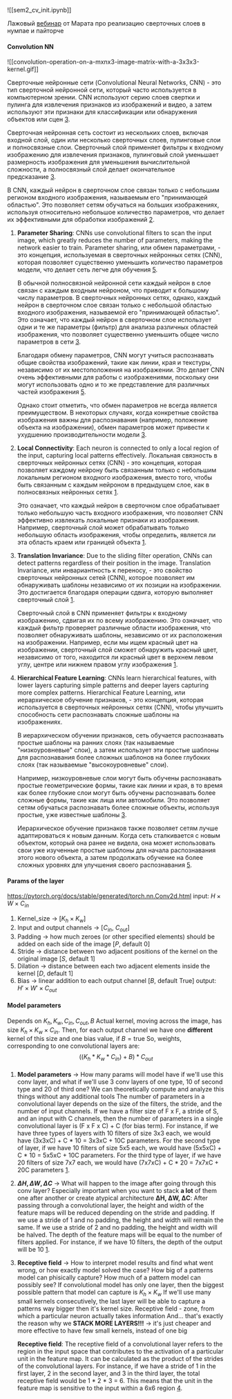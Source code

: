 ![[sem2_cv_init.ipynb]]

Лажовый [вебинар](https://youtu.be/K2QVHTaAmPc?si=tAXwRJ7JFgy5On-U) от Марата про реализацию сверточных слоев в нумпае и пайторче

#### Convolution NN
![[convolution-operation-on-a-mxnx3-image-matrix-with-a-3x3x3-kernel.gif]]

Сверточные нейронные сети (Convolutional Neural Networks, CNN) - это тип сверточной нейронной сети, который часто используется в компьютерном зрении. CNN используют серию слоев свертки и пулинга для извлечения признаков из изображений и видео, а затем используют эти признаки для классификации или обнаружения объектов или сцен [3](https://www.geeksforgeeks.org/introduction-convolution-neural-network/amp/).

Сверточная нейронная сеть состоит из нескольких слоев, включая входной слой, один или несколько сверточных слоев, пулинговые слои и полносвязные слои. Сверточный слой применяет фильтры к входному изображению для извлечения признаков, пулинговый слой уменьшает размерность изображения для уменьшения вычислительной сложности, а полносвязный слой делает окончательное предсказание [3](https://www.geeksforgeeks.org/introduction-convolution-neural-network/amp/).

В CNN, каждый нейрон в сверточном слое связан только с небольшим регионом входного изображения, называемым его "принимающей областью". Это позволяет сетям обучаться на больших изображениях, используя относительно небольшое количество параметров, что делает их эффективными для обработки изображений [2](https://www.ibm.com/topics/convolutional-neural-networks).

1. **Parameter Sharing**: CNNs use convolutional filters to scan the input image, which greatly reduces the number of parameters, making the network easier to train.
	   Parameter sharing, или обмен параметрами, - это концепция, используемая в сверточных нейронных сетях (CNN), которая позволяет существенно уменьшить количество параметров модели, что делает сеть легче для обучения [5](https://www.geeksforgeeks.org/parameter-sharing-and-typing-in-machine-learning/).
	   
	В обычной полносвязной нейронной сети каждый нейрон в слое связан с каждым входным нейроном, что приводит к большому числу параметров. В сверточных нейронных сетях, однако, каждый нейрон в сверточном слое связан только с небольшой областью входного изображения, называемой его "принимающей областью". Это означает, что каждый нейрон в сверточном слое использует одни и те же параметры (фильтр) для анализа различных областей изображения, что позволяет существенно уменьшить общее число параметров в сети [3](https://ai.stackexchange.com/questions/28320/how-is-parameter-sharing-done-in-cnn).
	
	Благодаря обмену параметров, CNN могут учиться распознавать общие свойства изображений, такие как линии, края и текстуры, независимо от их местоположения на изображении. Это делает CNN очень эффективными для работы с изображениями, поскольку они могут использовать одно и то же представление для различных частей изображения [5](https://www.geeksforgeeks.org/parameter-sharing-and-typing-in-machine-learning/).
	
	Однако стоит отметить, что обмен параметров не всегда является преимуществом. В некоторых случаях, когда конкретные свойства изображения важны для распознавания (например, положение объекта на изображении), обмен параметров может привести к ухудшению производительности модели [3](https://ai.stackexchange.com/questions/28320/how-is-parameter-sharing-done-in-cnn).
2. **Local Connectivity**: Each neuron is connected to only a local region of the input, capturing local patterns effectively.
	Локальная связность в сверточных нейронных сетях (CNN) - это концепция, которая позволяет каждому нейрону быть связанным только с небольшим локальным регионом входного изображения, вместо того, чтобы быть связанным с каждым нейроном в предыдущем слое, как в полносвязных нейронных сетях [1](https://stats.stackexchange.com/questions/159588/how-does-local-connection-implied-in-the-cnn-algorithm).
	
	Это означает, что каждый нейрон в сверточном слое обрабатывает только небольшую часть входного изображения, что позволяет CNN эффективно извлекать локальные признаки из изображения. Например, сверточный слой может обрабатывать только небольшую область изображения, чтобы определить, является ли эта область краем или границей объекта [1](https://stats.stackexchange.com/questions/159588/how-does-local-connection-implied-in-the-cnn-algorithm).
3. **Translation Invariance**: Due to the sliding filter operation, CNNs can detect patterns regardless of their position in the image.
	Translation Invariance, или инвариантность к переносу, - это свойство сверточных нейронных сетей (CNN), которое позволяет им обнаруживать шаблоны независимо от их позиции на изображении. Это достигается благодаря операции сдвига, которую выполняет сверточный слой [1](https://stats.stackexchange.com/questions/208936/what-is-translation-invariance-in-computer-vision-and-convolutional-neural-netwo).
	
	Сверточный слой в CNN применяет фильтры к входному изображению, сдвигая их по всему изображению. Это означает, что каждый фильтр проверяет различные области изображения, что позволяет обнаруживать шаблоны, независимо от их расположения на изображении. Например, если мы ищем красный цвет на изображении, сверточный слой сможет обнаружить красный цвет, независимо от того, находится ли красный цвет в верхнем левом углу, центре или нижнем правом углу изображения [1](https://stats.stackexchange.com/questions/208936/what-is-translation-invariance-in-computer-vision-and-convolutional-neural-netwo).
4. **Hierarchical Feature Learning**: CNNs learn hierarchical features, with lower layers capturing simple patterns and deeper layers capturing more complex patterns.
	Hierarchical Feature Learning, или иерархическое обучение признаков, - это концепция, которая используется в сверточных нейронных сетях (CNN), чтобы улучшить способность сети распознавать сложные шаблоны на изображениях.
	
	В иерархическом обучении признаков, сеть обучается распознавать простые шаблоны на ранних слоях (так называемые "низкоуровневые" слои), а затем использует эти простые шаблоны для распознавания более сложных шаблонов на более глубоких слоях (так называемые "высокоуровневые" слои).
	
	Например, низкоуровневые слои могут быть обучены распознавать простые геометрические формы, такие как линии и края, в то время как более глубокие слои могут быть обучены распознавать более сложные формы, такие как лица или автомобили. Это позволяет сетям обучаться распознавать более сложные объекты, используя простые, уже известные шаблоны [3](https://www.cv-foundation.org/openaccess/content_iccv_2015/papers/Yan_HD-CNN_Hierarchical_Deep_ICCV_2015_paper.pdf).
	
	Иерархическое обучение признаков также позволяет сетям лучше адаптироваться к новым данным. Когда сеть сталкивается с новым объектом, который она ранее не видела, она может использовать свои уже изученные простые шаблоны для начала распознавания этого нового объекта, а затем продолжать обучение на более сложных уровнях для улучшения своего распознавания [5](https://ai.stackexchange.com/questions/31972/when-can-we-call-a-feature-hierarchical).

#### **Params of the layer**
https://pytorch.org/docs/stable/generated/torch.nn.Conv2d.html
input: $H \times W \times C_{in}$
1. Kernel\_size $\longrightarrow$ $[K_{h} \times K_{w}]$
2. Input and output channels $\longrightarrow$ $[C_{in}$, $C_{out}]$
3. Padding $\longrightarrow$ how much zeroes (or other specified elements) should be added on each side of the image $[P$, default 0]
4. Stride $\longrightarrow$ distance between two adjacent positions of the kernel on the original image $[S$, default 1]
5. Dilation $\longrightarrow$ distance between each two adjacent elements inside the kernel $[D$, default 1]
6. Bias $\longrightarrow$ linear addition to each output channel $[B$, default True]
output: $H' \times W' \times C_{out}$

#### Model parameters
Depends on $K_h, K_w, C_{in}, C_{out}, B$
Actual kernel, moving across the image, has size $K_h \times K_w \times C_{in}$. Then, for each output channel we have one **different** kernel of this size and one bias value, if $B = \text{true}$
So, weights, corresponding to one convolutional layers are: $$((K_h * K_w * C_{in}) + B) * C_{out}$$
####
1. **Model parameters** $\longrightarrow$ How many params will model have if we'll use this conv layer, and what if we'll use 3 conv layers of one type, 10 of second type and 20 of third one? We can theoretically compute and analyze this things without any additional tools
	The number of parameters in a convolutional layer depends on the size of the filters, the stride, and the number of input channels. If we have a filter size of F x F, a stride of S, and an input with C channels, then the number of parameters in a single convolutional layer is (F x F x C) + C (for bias term). For instance, if we have three types of layers with 10 filters of size 3x3 each, we would have (3x3xC) + C * 10 = 3x3xC + 10C parameters. For the second type of layer, if we have 10 filters of size 5x5 each, we would have (5x5xC) + C * 10 = 5x5xC + 10C parameters. For the third type of layer, if we have 20 filters of size 7x7 each, we would have (7x7xC) + C * 20 = 7x7xC + 20C parameters [1](https://distill.pub/2019/computing-receptive-fields).
2. **$\Delta H, \Delta W, \Delta C$** $\longrightarrow$ What will happen to the image after going through this conv layer? Especially important when you want to stack **a lot** of them one after another or create atypical architecture
	**ΔH, ΔW, ΔC**: After passing through a convolutional layer, the height and width of the feature maps will be reduced depending on the stride and padding. If we use a stride of 1 and no padding, the height and width will remain the same. If we use a stride of 2 and no padding, the height and width will be halved. The depth of the feature maps will be equal to the number of filters applied. For instance, if we have 10 filters, the depth of the output will be 10 [1](https://distill.pub/2019/computing-receptive-fields).
3. **Receptive field** $\longrightarrow$ How to interpret model results and find what went wrong, or how exactly model solved the case? How big of a patterns model can phisically capture?
	 How much of a pattern model can possibly see?
	 If convolutional model has only one layer, then the biggest possible pattern that model can capture is $K_h \times K_w$
	 If we'll use many small kernels consecutively, the last layer will be able to capture a patterns way bigger then it's kernel size. Receptive field - zone, from which a particular neuron actually takes information
	 And... that's exactly the reason why we **STACK MORE LAYERS!!!** $\longrightarrow$ it's just cheaper and more effective to have few small kernels, instead of one big
	 
	 **Receptive field**: The receptive field of a convolutional layer refers to the region in the input space that contributes to the activation of a particular unit in the feature map. It can be calculated as the product of the strides of the convolutional layers. For instance, if we have a stride of 1 in the first layer, 2 in the second layer, and 3 in the third layer, the total receptive field would be 1 * 2 * 3 = 6. This means that the unit in the feature map is sensitive to the input within a 6x6 region [4](https://theaisummer.com/receptive-field/).

